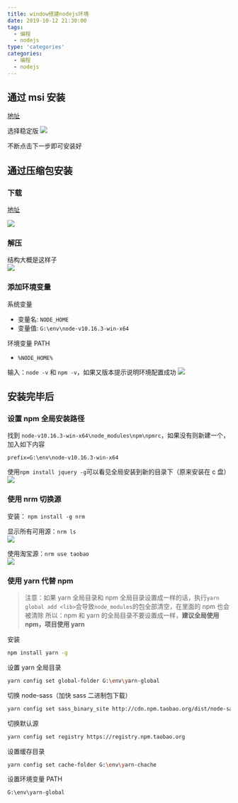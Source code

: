 ```yaml
---
title: window搭建nodejs环境
date: 2019-10-12 21:30:00
tags:
  - 编程
  - nodejs
type: 'categories'
categories:
  - 编程
  - nodejs
---
```


## 通过 msi 安装

[地址](https://nodejs.org/en/)

选择稳定版
![](http://bhyblog.oss-cn-shenzhen.aliyuncs.com/hexo/chrome_jL66yAaYjI.png)

不断点击下一步即可安装好

<!--more-->

## 通过压缩包安装

### 下载

[地址](https://nodejs.org/en/download/)

![](http://bhyblog.oss-cn-shenzhen.aliyuncs.com/hexo/chrome_M7X8lEREwY.png)

### 解压

结构大概是这样子  
![](http://bhyblog.oss-cn-shenzhen.aliyuncs.com/hexo/explorer_L0aAfxkutW.png)

### 添加环境变量

系统变量

- 变量名: `NODE_HOME`
- 变量值: `G:\env\node-v10.16.3-win-x64`

环境变量 PATH

- `%NODE_HOME%`

输入：`node -v` 和 `npm -v`，如果又版本提示说明环境配置成功
![](http://bhyblog.oss-cn-shenzhen.aliyuncs.com/hexo/powershell_hiGr8EnvGQ.png)

## 安装完毕后

### 设置 npm 全局安装路径

找到 `node-v10.16.3-win-x64\node_modules\npm\npmrc`，如果没有则新建一个，加入如下内容

```config
prefix=G:\env\node-v10.16.3-win-x64
```

使用`npm install jquery -g`可以看见全局安装到新的目录下（原来安装在 c 盘）
![](http://bhyblog.oss-cn-shenzhen.aliyuncs.com/hexo/explorer_PJJGFrP1a5.png)

### 使用 nrm 切换源

安装： `npm install -g nrm`

显示所有可用源：`nrm ls`  
![](http://bhyblog.oss-cn-shenzhen.aliyuncs.com/hexo/powershell_2BJQh2QCur.png)

使用淘宝源：`nrm use taobao`  
![](http://bhyblog.oss-cn-shenzhen.aliyuncs.com/hexo/powershell_E575Ber9eE.png)

### 使用 yarn 代替 npm

> 注意：如果 yarn 全局目录和 npm 全局目录设置成一样的话，执行`yarn global add <lib>`会导致`node_modules`的包全部清空，在里面的 npm 也会被清除
> 所以：npm 和 yarn 的全局目录不要设置成一样，**建议全局使用 npm，项目使用 yarn**

安装

```bash
npm install yarn -g
```

设置 yarn 全局目录

```bash
yarn config set global-folder G:\env\yarn-global
```

切换 node-sass（加快 sass 二进制包下载）

```bash
yarn config set sass_binary_site http://cdn.npm.taobao.org/dist/node-sass -g
```

切换默认源

```bash
yarn config set registry https://registry.npm.taobao.org
```

设置缓存目录

```bash
yarn config set cache-folder G:\env\yarn-chache
```

设置环境变量 PATH

```path
G:\env\yarn-global
```
